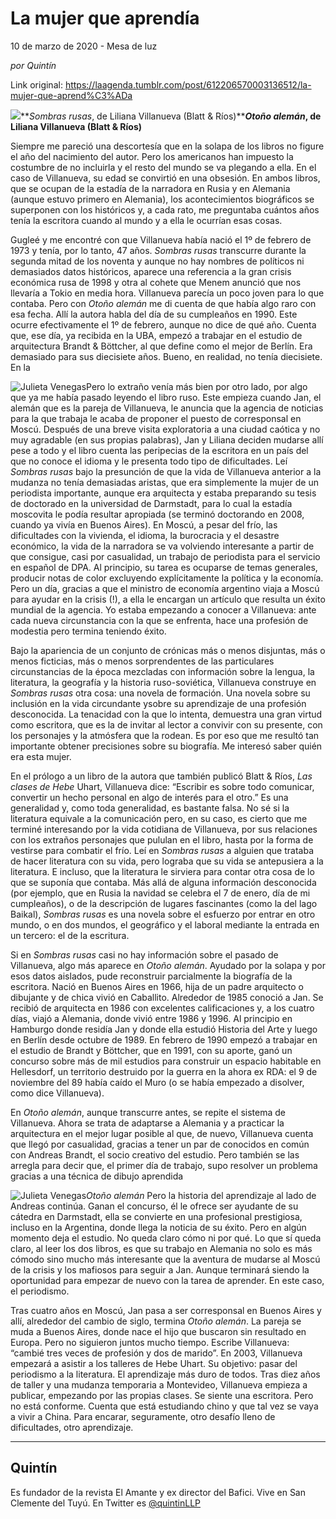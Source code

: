 # La mujer que aprendía



10 de marzo de 2020 - Mesa de luz

_por Quintín_

Link original: https://laagenda.tumblr.com/post/612206570003136512/la-mujer-que-aprend%C3%ADa

![](https://64.media.tumblr.com/9b046d494ec9a271155c373102165583/2c0b14f26859d8dd-d6/s500x750/c40792572260911aa045ce202c84d7b67aeefecb.jpg)***Sombras rusas*, de Liliana Villanueva (Blatt & Ríos)*****Otoño alemán*, de Liliana Villanueva (Blatt & Ríos)**




Siempre me pareció una descortesía que en la solapa de los libros no figure el año del nacimiento del autor. Pero los americanos han impuesto la costumbre de no incluirla y el resto del mundo se va plegando a ella. En el caso de Villanueva, su edad se convirtió en una obsesión. En ambos libros, que se ocupan de la estadía de la narradora en Rusia y en Alemania (aunque estuvo primero en Alemania), los acontecimientos biográficos se superponen con los históricos y, a cada rato, me preguntaba cuántos años tenía la escritora cuando al mundo y a ella le ocurrían esas cosas. 

Gugleé y me encontré con que Villanueva había nació el 1º de febrero de 1973 y tenía, por lo tanto, 47 años. *Sombras rusas* transcurre durante la segunda mitad de los noventa y aunque no hay nombres de políticos ni demasiados datos históricos, aparece una referencia a la gran crisis económica rusa de 1998 y otra al cohete que Menem anunció que nos llevaría a Tokio en media hora. Villanueva parecía un poco joven para lo que contaba. Pero con *Otoño alemán* me di cuenta de que había algo raro con esa fecha. Allí la autora habla del día de su cumpleaños en 1990. Este ocurre efectivamente el 1º de febrero, aunque no dice de qué año. Cuenta que, ese día, ya recibida en la UBA, empezó a trabajar en el estudio de arquitectura Brandt & Böttcher, al que define como el mejor de Berlín. Era demasiado para sus diecisiete años. Bueno, en realidad, no tenía diecisiete. En la 

![Julieta Venegas](https://64.media.tumblr.com/fcb6298103fd15110c71daf43c62ead9/2c0b14f26859d8dd-8b/s250x400/331fac6d59e8ac9cbea8f3e35858d6a8412bf5ba.jpg)Pero lo extraño venía más bien por otro lado, por algo que ya me había pasado leyendo el libro ruso. Este empieza cuando Jan, el alemán que es la pareja de Villanueva, le anuncia que la agencia de noticias para la que trabaja le acaba de proponer el puesto de corresponsal en Moscú. Después de una breve visita exploratoria a una ciudad caótica y no muy agradable (en sus propias palabras), Jan y Liliana deciden mudarse allí pese a todo y el libro cuenta las peripecias de la escritora en un país del que no conoce el idioma y le presenta todo tipo de dificultades. Leí *Sombras rusas* bajo la presunción de que la vida de Villanueva anterior a la mudanza no tenía demasiadas aristas, que era simplemente la mujer de un periodista importante, aunque era arquitecta y estaba preparando su tesis de doctorado en la universidad de Darmstadt, para lo cual la estadía moscovita le podía resultar apropiada (se terminó doctorando en 2008, cuando ya vivía en Buenos Aires). En Moscú, a pesar del frío, las dificultades con la vivienda, el idioma, la burocracia y el desastre económico, la vida de la narradora se va volviendo interesante a partir de que consigue, casi por casualidad, un trabajo de periodista para el servicio en español de DPA. Al principio, su tarea es ocuparse de temas generales, producir notas de color excluyendo explícitamente la política y la economía. Pero un día, gracias a que el ministro de economía argentino viaja a Moscú para ayudar en la crisis (!), a ella le encargan un artículo que resulta un éxito mundial de la agencia. Yo estaba empezando a conocer a Villanueva: ante cada nueva circunstancia con la que se enfrenta, hace una profesión de modestia pero termina teniendo éxito.

Bajo la apariencia de un conjunto de crónicas más o menos disjuntas, más o menos ficticias, más o menos sorprendentes de las particulares circunstancias de la época mezcladas con información sobre la lengua, la literatura, la geografía y la historia ruso-soviética, Villanueva construye en *Sombras rusas* otra cosa: una novela de formación. Una novela sobre su inclusión en la vida circundante ysobre su aprendizaje de una profesión desconocida. La tenacidad con la que lo intenta, demuestra una gran virtud como escritora, que es la de invitar al lector a convivir con su presente, con los personajes y la atmósfera que la rodean. Es por eso que me resultó tan importante obtener precisiones sobre su biografía. Me interesó saber quién era esta mujer. 

En el prólogo a un libro de la autora que también publicó Blatt & Ríos, *Las clases de Hebe* Uhart, Villanueva dice: “Escribir es sobre todo comunicar, convertir un hecho personal en algo de interés para el otro.” Es una generalidad y, como toda generalidad, es bastante falsa. No sé si la literatura equivale a la comunicación pero, en su caso, es cierto que me terminé interesando por la vida cotidiana de Villanueva, por sus relaciones con los extraños personajes que pululan en el libro, hasta por la forma de vestirse para combatir el frío. Leí en *Sombras rusas* a alguien que trataba de hacer literatura con su vida, pero lograba que su vida se antepusiera a la literatura. E incluso, que la literatura le sirviera para contar otra cosa de lo que se suponía que contaba. Más allá de alguna información desconocida (por ejemplo, que en Rusia la navidad se celebra el 7 de enero, día de mi cumpleaños), o de la descripción de lugares fascinantes (como la del lago Baikal), *Sombras rusas* es una novela sobre el esfuerzo por entrar en otro mundo, o en dos mundos, el geográfico y el laboral mediante la entrada en un tercero: el de la escritura.

Si en *Sombras rusas* casi no hay información sobre el pasado de Villanueva, algo más aparece en *Otoño alemán*. Ayudado por la solapa y por esos datos aislados, pude reconstruir parcialmente la biografía de la escritora. Nació en Buenos Aires en 1966, hija de un padre arquitecto o dibujante y de chica vivió en Caballito. Alrededor de 1985 conoció a Jan. Se recibió de arquitecta en 1986 con excelentes calificaciones y, a los cuatro días, viajó a Alemania, donde vivió entre 1986 y 1996. Al principio en Hamburgo donde residía Jan y donde ella estudió Historia del Arte y luego en Berlín desde octubre de 1989. En febrero de 1990 empezó a trabajar en el estudio de Brandt y Böttcher, que en 1991, con su aporte, ganó un concurso sobre más de mil estudios para construir un espacio habitable en Hellesdorf, un territorio destruido por la guerra en la ahora ex RDA: el 9 de noviembre del 89 había caído el Muro (o se había empezado a disolver, como dice Villanueva). 

En *Otoño alemán*, aunque transcurre antes, se repite el sistema de Villanueva. Ahora se trata de adaptarse a Alemania y a practicar la arquitectura en el mejor lugar posible al que, de nuevo, Villanueva cuenta que llegó por casualidad, gracias a tener un par de conocidos en común con Andreas Brandt, el socio creativo del estudio. Pero también se las arregla para decir que, el primer día de trabajo, supo resolver un problema gracias a una técnica de dibujo aprendida 

![Julieta Venegas](https://64.media.tumblr.com/51f0adf71c09dee089783e7d479e5dc5/2c0b14f26859d8dd-94/s250x400/773b32bdf6222756923092638c984f164bc3024f.png)*Otoño alemán* Pero la historia del aprendizaje al lado de Andreas continúa. Ganan el concurso, él le ofrece ser ayudante de su cátedra en Darmstadt, ella se convierte en una profesional prestigiosa, incluso en la Argentina, donde llega la noticia de su éxito. Pero en algún momento deja el estudio. No queda claro cómo ni por qué. Lo que sí queda claro, al leer los dos libros, es que su trabajo en Alemania no solo es más cómodo sino mucho más interesante que la aventura de mudarse al Moscú de la crisis y los mafiosos para seguir a Jan. Aunque terminará siendo la oportunidad para empezar de nuevo con la tarea de aprender. En este caso, el periodismo.

Tras cuatro años en Moscú, Jan pasa a ser corresponsal en Buenos Aires y allí, alrededor del cambio de siglo, termina *Otoño alemán*. La pareja se muda a Buenos Aires, donde nace el hijo que buscaron sin resultado en Europa. Pero no siguieron juntos mucho tiempo. Escribe Villanueva: “cambié tres veces de profesión y dos de marido”. En 2003, Villanueva empezará a asistir a los talleres de Hebe Uhart. Su objetivo: pasar del periodismo a la literatura. El aprendizaje más duro de todos. Tras diez años de taller y una mudanza temporaria a Montevideo, Villanueva empieza a publicar, empezando por las propias clases. Se siente una escritora. Pero no está conforme. Cuenta que está estudiando chino y que tal vez se vaya a vivir a China. Para encarar, seguramente, otro desafío lleno de dificultades, otro aprendizaje. 



---

Quintín
-------

 Es fundador de la revista El Amante y ex director del Bafici. Vive en San Clemente del Tuyú. En Twitter es [@quintinLLP](https://twitter.com/quintinLLP) 

